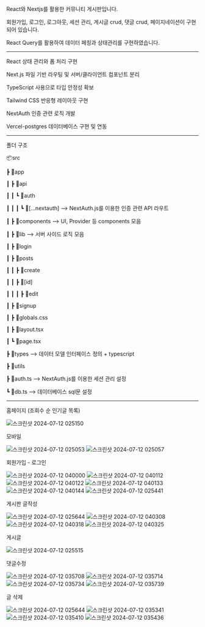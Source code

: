 React와 Nextjs를 활용한 커뮤니티 게시판입니다.

회원가입, 로그인, 로그아웃, 세션 관리, 게시글 crud, 댓글 crud, 페이지네이션이 구현되어 있습니다.

React Query를 활용하여 데이터 페칭과 상태관리를 구현하였습니다.

---

React 상태 관리와 폼 처리 구현

Next.js 파일 기반 라우팅 및 서버/클라이언트 컴포넌트 분리

TypeScript 사용으로 타입 안정성 확보

Tailwind CSS 반응형 레이아웃 구현

NextAuth 인증 관련 로직 개발

Vercel-postgres 데이터베이스 구현 및 연동

---

폴더 구조

📦src

 ┣ 📂app
 
 ┃ ┣ 📂api
 
 ┃ ┃ ┗ 📂auth
 
 ┃ ┃ ┃ ┗ 📂[...nextauth]      --> NextAuth.js를 이용한 인증 관련 API 라우트
 
 ┃ ┣ 📂components              --> UI, Provider 등 components 모음
 
 ┃ ┣ 📂lib                    --> 서버 사이드 로직 모음
 
 ┃ ┣ 📂login
 
 ┃ ┣ 📂posts
 
 ┃ ┃ ┣ 📂create
 
 ┃ ┃ ┣ 📂[id]
 
 ┃ ┃ ┃ ┣ 📂edit
 
 ┃ ┣ 📂signup
 
 ┃ ┣ 📜globals.css
 
 ┃ ┣ 📜layout.tsx
 
 ┃ ┗ 📜page.tsx
 
 ┣ 📂types                     --> 데이터 모델 인터페이스 정의 + typescript
 
 ┣ 📂utils
 
 ┣ 📜auth.ts                  --> NextAuth.js를 이용한 세션 관리 설정
 
 ┗ 📜db.ts                   --> 데이터베이스 sql문 설정

---

홈페이지 (조회수 순 인기글 목록)

![스크린샷 2024-07-12 025150](https://github.com/user-attachments/assets/aae8e066-7c4b-4f91-9895-5760a4289091)

모바일

![스크린샷 2024-07-12 025053](https://github.com/user-attachments/assets/bcd453f7-2a94-422b-b544-cbccf2d38993)
![스크린샷 2024-07-12 025057](https://github.com/user-attachments/assets/b9164aba-4b9d-43d9-933e-a9b3a370d342)

회원가입 - 로그인

![스크린샷 2024-07-12 040000](https://github.com/user-attachments/assets/6b11d3a8-982d-4873-ac28-679b062f8a5a)
![스크린샷 2024-07-12 040112](https://github.com/user-attachments/assets/6eca657d-2d85-49d0-a5a5-5be6c2ea51a1)
![스크린샷 2024-07-12 040122](https://github.com/user-attachments/assets/36193b4f-33cc-4b29-b498-24385ddfd6cd)
![스크린샷 2024-07-12 040133](https://github.com/user-attachments/assets/f31848d8-5fb5-4cee-b194-a30442da170b)
![스크린샷 2024-07-12 040144](https://github.com/user-attachments/assets/8426cfe1-852d-4cac-80a2-bd22078f10c7)
![스크린샷 2024-07-12 025441](https://github.com/user-attachments/assets/9f86932f-73d0-4d39-907f-359bb51376a3)


게시판 글작성

![스크린샷 2024-07-12 025644](https://github.com/user-attachments/assets/c45b08f5-1603-4373-9e7b-30cb1c4ccb93)
![스크린샷 2024-07-12 040308](https://github.com/user-attachments/assets/62a76deb-965c-462c-bf81-bf2444b9c9af)
![스크린샷 2024-07-12 040318](https://github.com/user-attachments/assets/d8106aea-3bb0-4150-8dd4-c7daaff56cc9)
![스크린샷 2024-07-12 040325](https://github.com/user-attachments/assets/3ef5a1f9-29b9-4288-b51c-cc6d5dbe3965)

게시글

![스크린샷 2024-07-12 025515](https://github.com/user-attachments/assets/2cd25f51-afa8-48a6-b6f1-8b63b2b24608)

댓글수정

![스크린샷 2024-07-12 035708](https://github.com/user-attachments/assets/97e60599-d3f9-4800-98e2-f1bf7d8c6724)
![스크린샷 2024-07-12 035714](https://github.com/user-attachments/assets/03717731-ff85-4bbd-9b3f-ebdf1dc58521)
![스크린샷 2024-07-12 035734](https://github.com/user-attachments/assets/1cd74e19-1e3a-4501-910c-39ab6c7a5c2f)
![스크린샷 2024-07-12 035739](https://github.com/user-attachments/assets/f53484df-839b-44a4-86ac-6f5690991a62)

글 삭제

![스크린샷 2024-07-12 025644](https://github.com/user-attachments/assets/c45b08f5-1603-4373-9e7b-30cb1c4ccb93)
![스크린샷 2024-07-12 035341](https://github.com/user-attachments/assets/15653237-3bf0-47e0-8e02-11daf12826b6)
![스크린샷 2024-07-12 035410](https://github.com/user-attachments/assets/4f3be5b8-9cb8-4a62-8d05-0d388eebf026)
![스크린샷 2024-07-12 035436](https://github.com/user-attachments/assets/e3df5934-37c5-4574-b656-8445d5fa1b21)


